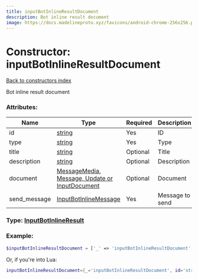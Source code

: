 ```yaml
---
title: inputBotInlineResultDocument
description: Bot inline result document
image: https://docs.madelineproto.xyz/favicons/android-chrome-256x256.png
---
```

# Constructor: inputBotInlineResultDocument  
[Back to constructors index](index.md)



Bot inline result document

### Attributes:

| Name     |    Type       | Required | Description |
|----------|---------------|----------|-------------|
|id|[string](../types/string.md) | Yes|ID|
|type|[string](../types/string.md) | Yes|Type|
|title|[string](../types/string.md) | Optional|Title|
|description|[string](../types/string.md) | Optional|Description|
|document|[MessageMedia, Message, Update or InputDocument](../types/InputDocument.md) | Optional|Document|
|send\_message|[InputBotInlineMessage](../types/InputBotInlineMessage.md) | Yes|Message to send|



### Type: [InputBotInlineResult](../types/InputBotInlineResult.md)


### Example:

```php
$inputBotInlineResultDocument = ['_' => 'inputBotInlineResultDocument', 'id' => 'string', 'type' => 'string', 'title' => 'string', 'description' => 'string', 'document' => InputDocument, 'send_message' => InputBotInlineMessage];
```  


Or, if you're into Lua:

```lua
inputBotInlineResultDocument={_='inputBotInlineResultDocument', id='string', type='string', title='string', description='string', document=InputDocument, send_message=InputBotInlineMessage}

```


